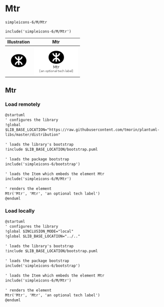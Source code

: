 # Mtr


```text
simpleicons-6/M/Mtr
```

```text
include('simpleicons-6/M/Mtr')
```



| Illustration | Mtr |
| :---: | :---: |
| ![illustration for Illustration](../../simpleicons-6/M/Mtr.png) | ![illustration for Mtr](../../simpleicons-6/M/Mtr.Local.png) |




## Mtr

### Load remotely
```plantuml
@startuml
' configures the library
!global $LIB_BASE_LOCATION="https://raw.githubusercontent.com/tmorin/plantuml-libs/master/distribution"

' loads the library's bootstrap
!include $LIB_BASE_LOCATION/bootstrap.puml

' loads the package bootstrap
include('simpleicons-6/bootstrap')

' loads the Item which embeds the element Mtr
include('simpleicons-6/M/Mtr')

' renders the element
Mtr('Mtr', 'Mtr', 'an optional tech label')
@enduml
```

### Load locally
```plantuml
@startuml
' configures the library
!global $INCLUSION_MODE="local"
!global $LIB_BASE_LOCATION="../.."

' loads the library's bootstrap
!include $LIB_BASE_LOCATION/bootstrap.puml

' loads the package bootstrap
include('simpleicons-6/bootstrap')

' loads the Item which embeds the element Mtr
include('simpleicons-6/M/Mtr')

' renders the element
Mtr('Mtr', 'Mtr', 'an optional tech label')
@enduml
```

